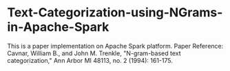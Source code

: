 # Text-Categorization-using-NGrams-in-Apache-Spark
This is a paper implementation on Apache Spark platform.
Paper Reference: Cavnar, William B., and John M. Trenkle, "N-gram-based text categorization," Ann Arbor MI 48113, no. 2 (1994): 161-175.
